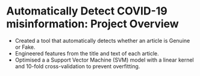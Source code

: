 # Automatically Detect COVID-19 misinformation: Project Overview
* Created a tool that automatically detects whether an article is Genuine or Fake.
* Engineered features from the title and text of each article.
* Optimised a a Support Vector Machine (SVM) model with a linear kernel and 10-fold cross-validation to prevent overfitting.

